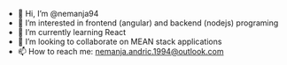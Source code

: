 - 👋 Hi, I’m @nemanja94
- 👀 I’m interested in frontend (angular) and backend (nodejs) programing
- 🌱 I’m currently learning React
- 💞️ I’m looking to collaborate on MEAN stack applications
- 📫 How to reach me: nemanja.andric.1994@outlook.com

<!---
nemanja94/nemanja94 is a ✨ special ✨ repository because its `README.md` (this file) appears on your GitHub profile.
You can click the Preview link to take a look at your changes.
--->
